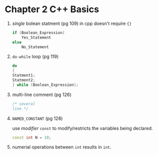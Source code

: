 # Chapter 2 C++ Basics
1. _single_ bolean statment \(pg 109\) in cpp doesn't require `{}`
    
    ```cpp
    if (Boolean_Expression)
        Yes_Statement
    else
        No_Statement
    ```
    
2. `do-while` loop \(pg 119\)

   ```cpp
   do
   {
   Statment1;
   Statment2;
   } while (Boolean_Expression);
   ```

3. multi-line comment \(pg 126\)

   ```cpp
   /* several
   line */
   ```

4. `NAMED_CONSTANT` \(pg 128\)

   use _modifier_ `const` to modify/restricts the variables being declared.

   ```cpp
   const int N = 10;
   ```

5. numerial operations between `int` results in `int`.

